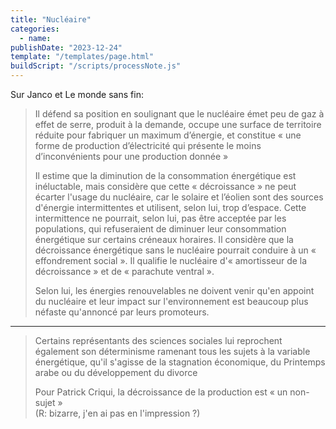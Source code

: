 ```yaml
---
title: "Nucléaire"
categories:
  - name:
publishDate: "2023-12-24"
template: "/templates/page.html"
buildScript: "/scripts/processNote.js"
---
```


Sur Janco et Le monde sans fin:

> Il défend sa position en soulignant que le nucléaire émet peu de gaz à effet de serre, produit à la demande, occupe une surface de territoire réduite pour fabriquer un maximum d’énergie, et constitue « une forme de production d’électricité qui présente le moins d’inconvénients pour une production donnée »
>
> Il estime que la diminution de la consommation énergétique est inéluctable, mais considère que cette « décroissance » ne peut écarter l'usage du nucléaire, car le solaire et l’éolien sont des sources d'énergie intermittentes et utilisent, selon lui, trop d’espace. Cette intermittence ne pourrait, selon lui, pas être acceptée par les populations, qui refuseraient de diminuer leur consommation énergétique sur certains créneaux horaires. Il considère que la décroissance énergétique sans le nucléaire pourrait conduire à un « effondrement social ». Il qualifie le nucléaire d'« amortisseur de la décroissance » et de « parachute ventral ».
>
> Selon lui, les énergies renouvelables ne doivent venir qu'en appoint du nucléaire et leur impact sur l'environnement est beaucoup plus néfaste qu'annoncé par leurs promoteurs.

---

> Certains représentants des sciences sociales lui reprochent également son déterminisme ramenant tous les sujets à la variable énergétique, qu'il s'agisse de la stagnation économique, du Printemps arabe ou du développement du divorce
>
> Pour Patrick Criqui, la décroissance de la production est « un non-sujet »  
> (R: bizarre, j'en ai pas en l'impression ?)
